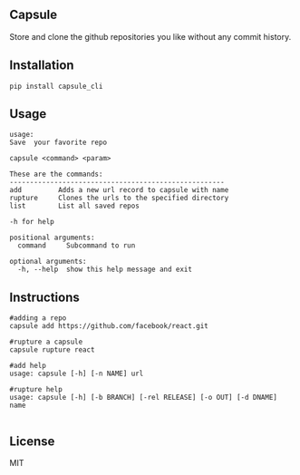 ## Capsule

Store and clone the github repositories you like without any commit history. 


## Installation
```
pip install capsule_cli
```

## Usage

```
usage: 
Save  your favorite repo

capsule <command> <param>

These are the commands:
-----------------------------------------------------
add         Adds a new url record to capsule with name
rupture     Clones the urls to the specified directory
list        List all saved repos

-h for help

positional arguments:
  command     Subcommand to run

optional arguments:
  -h, --help  show this help message and exit

```

## Instructions

```
#adding a repo
capsule add https://github.com/facebook/react.git

#rupture a capsule
capsule rupture react

#add help
usage: capsule [-h] [-n NAME] url

#rupture help
usage: capsule [-h] [-b BRANCH] [-rel RELEASE] [-o OUT] [-d DNAME] name


```

## License
MIT
